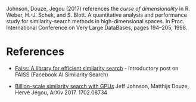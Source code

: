 Johnson, Douze, Jegou (2017) references the *curse of dimensionality* in R. Weber, H.-J. Schek, and S. Blott. A quantitative analysis and performance study for similarity-search methods in high-dimensional spaces. In Proc. International Conference on Very Large DataBases, pages 194–205, 1998.

# References

* [Faiss: A library for efficient similarity search](https://engineering.fb.com/2017/03/29/data-infrastructure/faiss-a-library-for-efficient-similarity-search/) - Introductory post on FAISS (Facebook AI Similarity Search)

* [Billion-scale similarity search with GPUs](https://arxiv.org/abs/1702.08734) Jeff Johnson, Matthijs Douze, Hervé Jégou, ArXiv 2017. 1702.08734